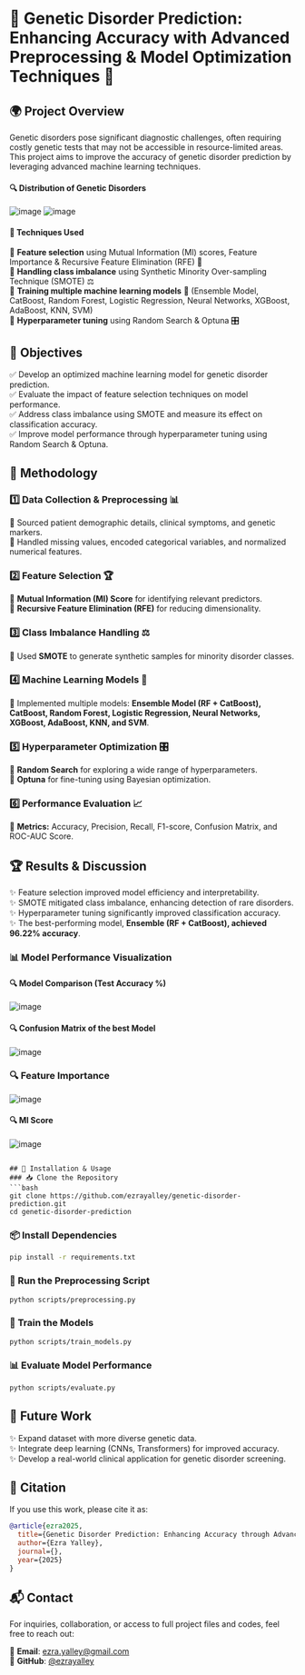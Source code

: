 # 🧬 Genetic Disorder Prediction: Enhancing Accuracy with Advanced Preprocessing & Model Optimization Techniques 🚀

## 🌍 Project Overview
Genetic disorders pose significant diagnostic challenges, often requiring costly genetic tests that may not be accessible in resource-limited areas. This project aims to improve the accuracy of genetic disorder prediction by leveraging advanced machine learning techniques.

#### 🔍 Distribution of Genetic Disorders 
![image](https://github.com/user-attachments/assets/858938e9-2eb4-4890-b7bf-6f5f1d8c24b6)
![image](https://github.com/user-attachments/assets/3749edbc-e2a4-4130-9487-d084283e3884)

#### 🔬 Techniques Used
🔹 **Feature selection** using Mutual Information (MI) scores, Feature Importance & Recursive Feature Elimination (RFE) 🎯  
🔹 **Handling class imbalance** using Synthetic Minority Over-sampling Technique (SMOTE) ⚖️  
🔹 **Training multiple machine learning models** 🤖 (Ensemble Model, CatBoost, Random Forest, Logistic Regression, Neural Networks, XGBoost, AdaBoost, KNN, SVM)  
🔹 **Hyperparameter tuning** using Random Search & Optuna 🎛️  

## 🎯 Objectives
✅ Develop an optimized machine learning model for genetic disorder prediction.  
✅ Evaluate the impact of feature selection techniques on model performance.  
✅ Address class imbalance using SMOTE and measure its effect on classification accuracy.  
✅ Improve model performance through hyperparameter tuning using Random Search & Optuna.  

## 🔬 Methodology
### 1️⃣ Data Collection & Preprocessing 📊
📌 Sourced patient demographic details, clinical symptoms, and genetic markers.  
📌 Handled missing values, encoded categorical variables, and normalized numerical features.  

### 2️⃣ Feature Selection 🏆
📌 **Mutual Information (MI) Score** for identifying relevant predictors.  
📌 **Recursive Feature Elimination (RFE)** for reducing dimensionality.  

### 3️⃣ Class Imbalance Handling ⚖️
📌 Used **SMOTE** to generate synthetic samples for minority disorder classes.  

### 4️⃣ Machine Learning Models 🤖
📌 Implemented multiple models: **Ensemble Model (RF + CatBoost), CatBoost, Random Forest, Logistic Regression, Neural Networks, XGBoost, AdaBoost, KNN, and SVM**.  

### 5️⃣ Hyperparameter Optimization 🎛️
📌 **Random Search** for exploring a wide range of hyperparameters.  
📌 **Optuna** for fine-tuning using Bayesian optimization.  

### 6️⃣ Performance Evaluation 📈
📌 **Metrics:** Accuracy, Precision, Recall, F1-score, Confusion Matrix, and ROC-AUC Score.  

## 🏆 Results & Discussion
✨ Feature selection improved model efficiency and interpretability.  
✨ SMOTE mitigated class imbalance, enhancing detection of rare disorders.  
✨ Hyperparameter tuning significantly improved classification accuracy.  
✨ The best-performing model, **Ensemble (RF + CatBoost), achieved 96.22% accuracy**.  

### 📊 Model Performance Visualization
#### 🔍 Model Comparison (Test Accuracy %)
![image](https://github.com/user-attachments/assets/a5f24512-1c7e-4198-b174-16a3029111ed)


#### 🔍 Confusion Matrix of the best Model
![image](https://github.com/user-attachments/assets/0219363f-2119-4c0c-826c-2c3378430a27)
  
### 🔍 Feature Importance 
![image](https://github.com/user-attachments/assets/433b0b9e-38e3-4a2c-a089-c5197871ce63)

#### 🔍 MI Score
![image](https://github.com/user-attachments/assets/08572f5a-2a5e-415d-884b-c0a9c22d6ec7)
 
```

## 🚀 Installation & Usage
### 📥 Clone the Repository
```bash
git clone https://github.com/ezrayalley/genetic-disorder-prediction.git
cd genetic-disorder-prediction
```

### 📦 Install Dependencies
```bash
pip install -r requirements.txt
```

### 🔄 Run the Preprocessing Script
```bash
python scripts/preprocessing.py
```

### 🎯 Train the Models
```bash
python scripts/train_models.py
```

### 📊 Evaluate Model Performance
```bash
python scripts/evaluate.py
```

## 🔮 Future Work
✨ Expand dataset with more diverse genetic data.  
✨ Integrate deep learning (CNNs, Transformers) for improved accuracy.  
✨ Develop a real-world clinical application for genetic disorder screening.  

## 📖 Citation
If you use this work, please cite it as:
```bibtex
@article{ezra2025,
  title={Genetic Disorder Prediction: Enhancing Accuracy through Advanced Preprocessing and Model Optimization Techniques},
  author={Ezra Yalley},
  journal={},
  year={2025}
}
```

## 📬 Contact
For inquiries, collaboration, or access to full project files and codes, feel free to reach out:  

📧 **Email**: ezra.yalley@gmail.com  
🐙 **GitHub**: [@ezrayalley](https://github.com/ezrayalley)  


